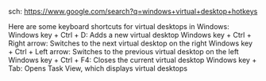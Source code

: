 sch: https://www.google.com/search?q=windows+virtual+desktop+hotkeys

Here are some keyboard shortcuts for virtual desktops in Windows: 
Windows key + Ctrl + D: Adds a new virtual desktop 
Windows key + Ctrl + Right arrow: Switches to the next virtual desktop on the right 
Windows key + Ctrl + Left arrow: Switches to the previous virtual desktop on the left 
Windows key + Ctrl + F4: Closes the current virtual desktop 
Windows key + Tab: Opens Task View, which displays virtual desktops
